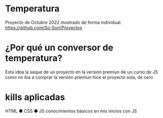 # Temperatura
Proyecto de Octubre 2022 mostrado de forma individual. https://github.com/So-Sori/Proyectos

# ¿Por qué un conversor de temperatura?
Esta idea la saque de un proyecto en la versión premiun de un curso de JS como no iba a comprar la versión premiun hice el proyecto sola, de cero

# kills aplicadas
HTML ● CSS ● JS conocimientos básicos en mis inicios con JS
